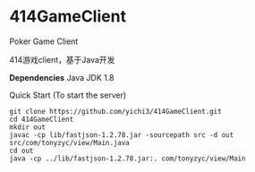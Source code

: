 # 414GameClient
Poker Game Client

414游戏client，基于Java开发

**Dependencies**
Java JDK 1.8

Quick Start (To start the server)

    git clone https://github.com/yichi3/414GameClient.git
    cd 414GameClient
    mkdir out
    javac -cp lib/fastjson-1.2.78.jar -sourcepath src -d out src/com/tonyzyc/view/Main.java
    cd out
    java -cp ../lib/fastjson-1.2.78.jar:. com/tonyzyc/view/Main